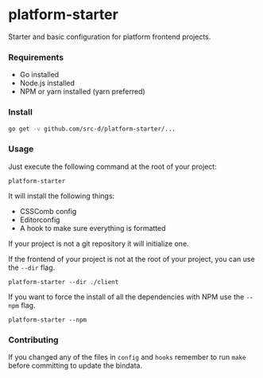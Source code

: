 # platform-starter
Starter and basic configuration for platform frontend projects.

### Requirements

* Go installed
* Node.js installed
* NPM or yarn installed (yarn preferred)

### Install

```bash
go get -v github.com/src-d/platform-starter/...
```

### Usage

Just execute the following command at the root of your project:

```
platform-starter
```

It will install the following things:

* CSSComb config
* Editorconfig
* A hook to make sure everything is formatted

If your project is not a git repository it will initialize one.

If the frontend of your project is not at the root of your project, you can use the `--dir` flag.

```
platform-starter --dir ./client
```

If you want to force the install of all the dependencies with NPM use the `--npm` flag.

```
platform-starter --npm
```

### Contributing

If you changed any of the files in `config` and `hooks` remember to run `make` before committing to update the bindata.
